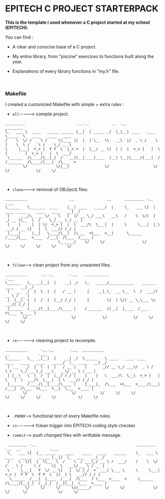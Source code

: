 # EPITECH C PROJECT STARTERPACK

**This is the template i used whenever a C project started at my school (EPITECH).**

You can find :

  *  A clear and conscise base of a C project.
  
  *  My entire library, from "piscine" exercices to functions built along the year.
   
  *  Explanations of every library functions in "my.h" file.
    
  <br>


### Makefile

I created a customized Makefile with simple + extra rules :
  * ```all```-----> compile project.
```
_________                       .__.__          __  .__                  ________                       
\_   ___ \  ____   _____ ______ |__|  | _____ _/  |_|__| ____   ____     \_____  \   ____   ____   ____ 
/    \  \/ /  _ \ /     \\____ \|  |  | \__  \\   __\  |/  _ \ /    \     |    \  \ /  _ \ /    \_/ __ \
\     \___|  <_> |  Y Y  \  |_> >  |  |__/ __ \|  | |  |  <_> |   |  \    |     `  |  <_> |   |  \  ___/
 \______  /\____/|__|_|  /   __/|__|____|____  /__| |__|\____/|___|  /   /_______  /\____/|___|  /\___  >
        \/             \/|__|                \/                    \/            \/            \/     \/
```
<br>

  * ```clean```---> removal of OBJ(ect) files.
```
__________                   __               __      _________ .__                                  .___
\______   \_______  ____    |__| ____   _____/  |_    \_   ___ \|  |   ____ _____    ____   ____   __| _/
 |     ___/\_  __ \/  _ \   |  |/ __ \_/ ___\   __\   /    \  \/|  | _/ __ \\__  \  /    \_/ __ \ / __ |
 |    |     |  | \|  <_> |  |  \  ___/\  \___|  |     \     \___|  |_\  ___/ / __ \|   |  \  ___// /_/ |
 |____|     |__|   \____/\__|  |\___  >\___  >__|      \______  /____/\___  >____  /___|  /\___  >____ |
                        \______|    \/     \/                 \/          \/     \/     \/     \/     \/
```
<br>

  * ```fclean```--> clean project from any unwanted files.
```
__________      .__.__       .___   ___________                               .___
\______   \__ __|__|  |    __| _/   \_   _____/___________    ______ ____   __| _/
 |   __  _/  |  \  |  |   / __ |     |    __|_\_  __ \__  \  /  ___// __ \ / __ |
 |  |__\  \  |  /  |  |__/ /_/ |     |        \|  | \// __ \_\___ \\  ___// /_/ |
 |______  /____/|__|____/\____ |    /_______  /|__|  |____  /____  >\___  >____ |
        \/                    \/            \/            \/     \/     \/     \/
```
<br>

  * ```re```------> cleaning project to recompile.
```
__________      .__.__       .___  __________                                                 __             .___
\______   \__ __|__|  |    __| _/  \______   \ ____   ____  ____   ____   ____   ____   _____/  |_  ____   __| _/
 |  __   _/  |  \  |  |   / __ |    |       _// __ \_/ ___\/  _ \ /    \ /    \_/ __ \_/ ___\   __\/ __ \ / __ | 
 | |__\   \  |  /  |  |__/ /_/ |    |    |   \  ___/\  \__|  <_> |   |  \   |  \  ___/\  \___|  | \  ___// /_/ | 
 |______  /____/|__|____/\____ |    |____|_  /\___  >\___  >____/|___|  /___|  /\___  >\___  >__|  \___  >____ | 
        \/                    \/           \/     \/     \/           \/     \/     \/     \/          \/     \/ 
```
<br>

  * ```.PHONY```--> functional test of every Makefile rules.

  * ```cs```------> fclean trigger into EPITECH coding style checker.

  * ```commit```--> push changed files with writtable message.
```
 _________ .__                                             _________                        .__  __             .___
 \_   ___ \|  |__ _____    ____    ____   ____   ______    \_   ___ \  ____   _____   _____ |__|/  |_  ____   __| _/
 /    \  \/|  |  \\__  \  /    \  / ___\_/ __ \ /  ___/    /    \  \/ /  _ \ /     \ /     \|  \   __\/ __ \ / __ |
 \     \___|   Y  \/ __ \|   |  \/ /_/  >  ___/ \___ \     \     \___|  <_> |  Y Y  \  Y Y  \  ||  | \  ___// /_/ |
  \______  /___|  |____  /___|  /\___  / \___  >____  >     \______  /\____/|__|_|  /__|_|  /__||__|  \___  >____ |
         \/     \/     \/     \//_____/      \/     \/             \/             \/      \/              \/     \/
```